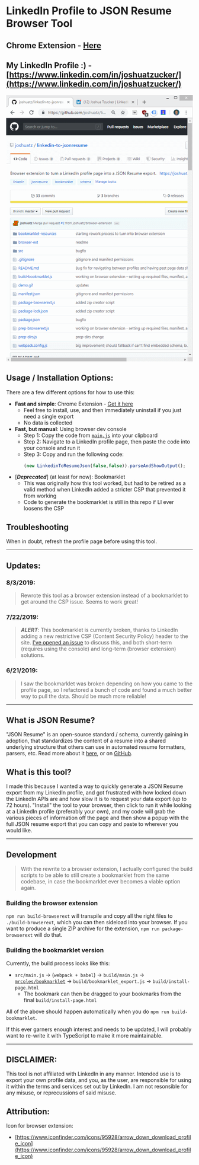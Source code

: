 # LinkedIn Profile to JSON Resume Browser Tool

## Chrome Extension - [Here](https://chrome.google.com/webstore/detail/jcaldklkmnjfpjaboilcejindjejbklh/)

## My LinkedIn Profile :) - [https://www.linkedin.com/in/joshuatzucker/](https://www.linkedin.com/in/joshuatzucker/)

![Demo GIF](demo-chrome_extension.gif "Demo Gif")

## Usage / Installation Options:
There are a few different options for how to use this:
 - **Fast and simple**: Chrome Extension - [Get it here](https://chrome.google.com/webstore/detail/jcaldklkmnjfpjaboilcejindjejbklh/)
     - Feel free to install, use, and then immediately uninstall if you just need a single export
     - No data is collected
 - **Fast, but manual**: Using browser dev console
     - Step 1: Copy the code from [`main.js`](https://github.com/joshuatz/linkedin-to-jsonresume/blob/master/src/main.js) into your clipboard
     - Step 2: Navigate to a LinkedIn profile page, then paste the code into your console and run it
     - Step 3: Copy and run the following code:
        ```javascript
        (new LinkedinToResumeJson(false,false)).parseAndShowOutput();
        ```
 - [***Deprecated***] (at least for now): Bookmarklet
     - This was originally how this tool worked, but had to be retired as a valid method when LinkedIn added a stricter CSP that prevented it from working
     - Code to generate the bookmarklet is still in this repo if LI ever loosens the CSP

## Troubleshooting
When in doubt, refresh the profile page before using this tool.

---

## Updates:
### 8/3/2019:
> Rewrote this tool as a browser extension instead of a bookmarklet to get around the CSP issue. Seems to work great!
### 7/22/2019:
> ***ALERT***: This bookmarklet is currently broken, thanks to LinkedIn adding a new restrictive CSP (Content Security Policy) header to the site. [I've opened an issue](https://github.com/joshuatz/linkedin-to-jsonresume-bookmarklet/issues/1) to discuss this, and both short-term (requires using the console) and long-term (browser extension) solutions.

### 6/21/2019:
> I saw the bookmarklet was broken depending on how you came to the profile page, so I refactored a bunch of code and found a much better way to pull the data. Should be much more reliable!

---

## What is JSON Resume?
"JSON Resume" is an open-source standard / schema, currently gaining in adoption, that standardizes the content of a resume into a shared underlying structure that others can use in automated resume formatters, parsers, etc. Read more about it [here](https://jsonresume.org/), or on [GitHub](https://github.com/jsonresume).

## What is this tool?
I made this because I wanted a way to quickly generate a JSON Resume export from my LinkedIn profile, and got frustrated with how locked down the LinkedIn APIs are and how slow it is to request your data export (up to 72 hours). "Install" the tool to your browser, then click to run it while looking at a LinkedIn profile (preferably your own), and my code will grab the various pieces of information off the page and then show a popup with the full JSON resume export that you can copy and paste to wherever you would like.

---

## Development
> With the rewrite to a browser extension, I actually configured the build scripts to be able to still create a bookmarklet from the same codebase, in case the bookmarklet ever becomes a viable option again.

### Building the browser extension
`npm run build-browserext` will transpile and copy all the right files to `./build-browserext`, which you can then sideload into your browser. If you want to produce a single ZIP archive for the extension, `npm run package-browserext` will do that.

### Building the bookmarklet version
Currently, the build process looks like this:
 - `src/main.js` -> (`webpack + babel`) -> `build/main.js` -> [`mrcoles/bookmarklet`](https://github.com/mrcoles/bookmarklet) -> `build/bookmarklet_export.js` -> `build/install-page.html`
     - The bookmark can then be dragged to your bookmarks from the final `build/install-page.html`

All of the above should happen automatically when you do `npm run build-bookmarklet`.

If this ever garners enough interest and needs to be updated, I will probably want to re-write it with TypeScript to make it more maintainable. 

---

## DISCLAIMER:
This tool is not affiliated with LinkedIn in any manner. Intended use is to export your own profile data, and you, as the user, are responsible for using it within the terms and services set out by LinkedIn. I am not resonsible for any misuse, or reprecussions of said misuse.

## Attribution:
Icon for browser extension:
 - [https://www.iconfinder.com/icons/95928/arrow_down_download_profile_icon](https://www.iconfinder.com/icons/95928/arrow_down_download_profile_icon)